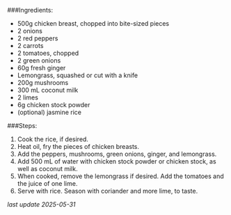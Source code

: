 ###Ingredients:
* 500g chicken breast, chopped into bite-sized pieces
* 2 onions
* 2 red peppers
* 2 carrots
* 2 tomatoes, chopped
* 2 green onions
* 60g fresh ginger
* Lemongrass, squashed or cut with a knife
* 200g mushrooms
* 300 mL coconut milk
* 2 limes
* 6g chicken stock powder
* (optional) jasmine rice


###Steps:
1. Cook the rice, if desired.
1. Heat oil, fry the pieces of chicken breasts.
1. Add the peppers, mushrooms, green onions, ginger, and lemongrass.
1. Add 500 mL of water with chicken stock powder or chicken stock, as well as coconut milk.
1. When cooked, remove the lemongrass if desired. Add the tomatoes and the juice of one lime.
1. Serve with rice. Season with coriander and more lime, to taste.

*last update 2025-05-31*
